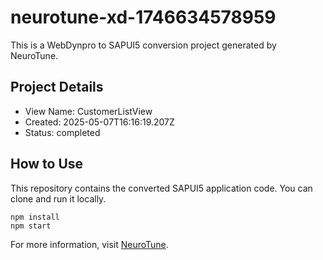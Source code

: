 # neurotune-xd-1746634578959
This is a WebDynpro to SAPUI5 conversion project generated by NeuroTune.

## Project Details
- View Name: CustomerListView
- Created: 2025-05-07T16:16:19.207Z
- Status: completed

## How to Use
This repository contains the converted SAPUI5 application code. You can clone and run it locally.

```
npm install
npm start
```

For more information, visit [NeuroTune](https://neurotune.com).
        